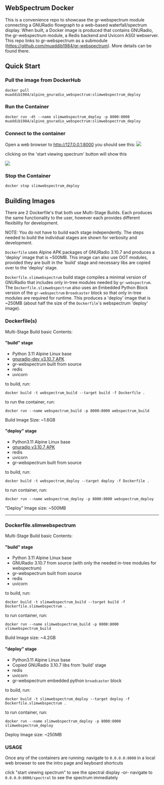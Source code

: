 ## **WebSpectrum Docker**
This is a convenience repo to showcase the gr-webspectrum module connecting a GNURadio flowgraph to a web-based waterfall/spectrum display. When built, a Docker image is produced that contains GNURadio, the gr-webspectrum module, a Redis backend and Uvicorn ASGI webserver.
This repo links to gr-webspectrum as a submodule (https://github.com/muaddib1984/gr-webspectrum). More details can be found there.

## **Quick Start**
### Pull the image from DockerHub

```docker pull muaddib1984/alpine_gnuradio_webspectrum:slimwebspectrum_deploy```
### **Run the Container**

```docker run -dt --name slimwebspectrum_deploy -p 8000:8000 muaddib1984/alpine_gnuradio_webspectrum:slimwebspectrum_deploy```

### **Connect to the container**

Open a web browser to http://127.0.0.1:8000
you should see this:
![](/img/mainpage.png)

clicking on the 'start viewing spectrum' button will show this

![](/img/spectralpage.png)

### **Stop the Container**

```docker stop slimwebspectrum_deploy```

## **Building Images**
There are 2 Dockerfile's that both use Multi-Stage Builds. Each produces the same functionality to the user, however each provides different flexibility for development. 

NOTE: You do not have to build each stage independently. The steps needed to build the individual stages are shown for verbosity and development.

```Dockerfile``` uses Alpine APK packages of GNURadio 3.10.7 and produces a 'deploy' image that is ~500MB. This image can also use OOT modules, provided they are built in the 'build' stage and necessary libs are copied over to the 'deploy' stage.

```Dockerfile.slimwebspectrum``` build stage compiles a minimal version of GNURadio that includes only in-tree modules needed by  ```gr-webspectrum```. The ```Dockerfile.slimwebspectrum``` also uses an Embedded Python Block version of the ```gr-webspectrum``` ```Broadcaster``` block so that only in-tree modules are required for runtime. This produces a 'deploy' image that is ~250MB (about half the size of the ```Dockerfile```'s webspectrum 'deploy' image).

### **Dockerfile(s)**
Multi-Stage Build basic Contents:

#### **"build" stage**
* Python 3.11 Alpine Linux base
* [gnuradio-dev v3.10.7 APK](https://pkgs.alpinelinux.org/package/v3.19/community/x86_64/gnuradio-dev)
* gr-webspectrum built from source
* redis
* uvicorn


to build, run:

```docker build -t webspectrum_build --target build -f Dockerfile .```

to run the container, run:

```docker run --name webspectrum_build -p 8000:8000 webspectrum_build ```

Build Image Size: ~1.6GB


#### **"deploy" stage**
* Python3.11 Alpine Linux base
* [gnuradio v3.10.7 APK](https://pkgs.alpinelinux.org/package/v3.19/community/x86_64/gnuradio-dev)
* redis
* uvicorn
* gr-webspectrum built from source

to build, run:

```docker build -t webspectrum_deploy --target deploy -f Dockerfile .```

to run container, run:

```docker run --name webspectrum_deploy -p 8000:8000 webspectrum_deploy```

"Deploy" Image size: ~500MB

***

### **Dockerfile.slimwebspectrum**
Multi-Stage Build basic Contents:

#### **"build" stage**
* Python 3.11 Alpine Linux base
* GNURadio 3.10.7 from source (with only the needed in-tree modules for webspectrum)
* gr-webspectrum built from source
* redis
* uvicorn

to build, run:

```docker build -t slimwebspectrum_build --target build -f Dockerfile.slimwebspectrum .```

to run container, run:

```docker run --name slimwebspectrum_build -p 8000:8000 slimwebspectrum_build ```

Build Image size: ~4.2GB

#### **"deploy" stage**
* Python3.11 Alpine Linux base
* Copied GNURadio 3.10.7 libs from 'build' stage
* redis
* uvicorn
* gr-webspectrum embedded python ```broadcaster``` block

to build, run:

```docker build -t slimwebspectrum_deploy --target deploy -f Dockerfile.slimwebspectrum .```

to run container, run:

```docker run --name slimwebspectrum_deploy -p 8000:8000 slimwebspectrum_deploy```

Deploy Image size: ~250MB

### USAGE
Once any of the containers are running:
navigate to ```0.0.0.0:8000``` in a local web browser to see the intro page and keyboard shortcuts

click "start viewing spectrum" to see the spectral display
-or-
navigate to ```0.0.0.0:8000/spectral``` to see the spectrum immediately
